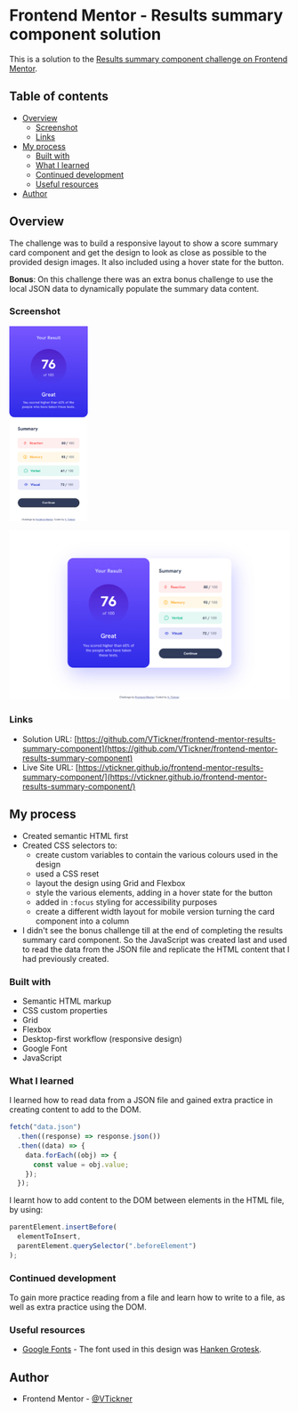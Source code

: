 # Frontend Mentor - Results summary component solution

This is a solution to the [Results summary component challenge on Frontend Mentor](https://www.frontendmentor.io/challenges/results-summary-component-CE_K6s0maV).

## Table of contents

- [Overview](#overview)
  - [Screenshot](#screenshot)
  - [Links](#links)
- [My process](#my-process)
  - [Built with](#built-with)
  - [What I learned](#what-i-learned)
  - [Continued development](#continued-development)
  - [Useful resources](#useful-resources)
- [Author](#author)

## Overview

The challenge was to build a responsive layout to show a score summary card component and get the design to look as close as possible to the provided design images. It also included using a hover state for the button.

**Bonus**: On this challenge there was an extra bonus challenge to use the local JSON data to dynamically populate the summary data content.

### Screenshot

<img src="./assets/images/results-summary-mobile-screenshot.jpg" height="350px" />

![Desktop results summary card screenshot](./assets/images/results-summary-desktop-screenshot.jpg)

### Links

- Solution URL: [https://github.com/VTickner/frontend-mentor-results-summary-component](https://github.com/VTickner/frontend-mentor-results-summary-component)
- Live Site URL: [https://vtickner.github.io/frontend-mentor-results-summary-component/](https://vtickner.github.io/frontend-mentor-results-summary-component/)

## My process

- Created semantic HTML first
- Created CSS selectors to:
  - create custom variables to contain the various colours used in the design
  - used a CSS reset
  - layout the design using Grid and Flexbox
  - style the various elements, adding in a hover state for the button
  - added in `:focus` styling for accessibility purposes
  - create a different width layout for mobile version turning the card component into a column
- I didn't see the bonus challenge till at the end of completing the results summary card component. So the JavaScript was created last and used to read the data from the JSON file and replicate the HTML content that I had previously created.

### Built with

- Semantic HTML markup
- CSS custom properties
- Grid
- Flexbox
- Desktop-first workflow (responsive design)
- Google Font
- JavaScript

### What I learned

I learned how to read data from a JSON file and gained extra practice in creating content to add to the DOM.

```js
fetch("data.json")
  .then((response) => response.json())
  .then((data) => {
    data.forEach((obj) => {
      const value = obj.value;
    });
  });
```

I learnt how to add content to the DOM between elements in the HTML file, by using:

```js
parentElement.insertBefore(
  elementToInsert,
  parentElement.querySelector(".beforeElement")
);
```

### Continued development

To gain more practice reading from a file and learn how to write to a file, as well as extra practice using the DOM.

### Useful resources

- [Google Fonts](https://fonts.google.com/) - The font used in this design was [Hanken Grotesk](https://fonts.google.com/specimen/Hanken+Grotesk).

## Author

- Frontend Mentor - [@VTickner](https://www.frontendmentor.io/profile/VTickner)
